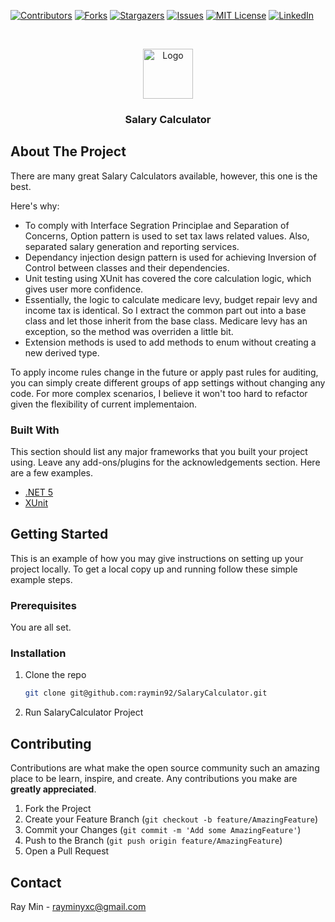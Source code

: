 


<!-- PROJECT SHIELDS -->
<!--
*** I'm using markdown "reference style" links for readability.
*** Reference links are enclosed in brackets [ ] instead of parentheses ( ).
*** See the bottom of this document for the declaration of the reference variables
*** for contributors-url, forks-url, etc. This is an optional, concise syntax you may use.
*** https://www.markdownguide.org/basic-syntax/#reference-style-links
-->
[![Contributors][contributors-shield]][contributors-url]
[![Forks][forks-shield]][forks-url]
[![Stargazers][stars-shield]][stars-url]
[![Issues][issues-shield]][issues-url]
[![MIT License][license-shield]][license-url]
[![LinkedIn][linkedin-shield]][linkedin-url]



<!-- PROJECT LOGO -->
<br />
<p align="center">
  <a href="https://https://github.com/raymin92/SalaryCalculator">
    <img src="https://www.google.com/url?sa=i&url=https%3A%2F%2Fflyclipart.com%2Fcalculator-coin-figure-math-money-icon-calculator-icon-png-592506&psig=AOvVaw128RTmOFXsqHWywwgHLB92&ust=1629722417176000&source=images&cd=vfe&ved=0CAsQjRxqFwoTCICwvajTxPICFQAAAAAdAAAAABAM" alt="Logo" width="80" height="80">
  </a>

  <h3 align="center">Salary Calculator</h3>
</p>

<!-- ABOUT THE PROJECT -->
## About The Project

There are many great Salary Calculators available, however, this one is the best.

Here's why:
* To comply with Interface Segration Principlae and Separation of Concerns, Option pattern is used to set tax laws related values. Also, separated salary generation and reporting services.
* Dependancy injection design pattern is used for achieving Inversion of Control between classes and their dependencies.
* Unit testing using XUnit has covered the core calculation logic, which gives user more confidence.
* Essentially, the logic to calculate medicare levy, budget repair levy and income tax is identical. So I extract the common part out into a base class and let those inherit from the base class. Medicare levy has an exception, so the method was overriden a little bit.
* Extension methods is used to add methods to enum without creating a new derived type.

To apply income rules change in the future or apply past rules for auditing, you can simply create different groups of app settings without changing any code. For more complex scenarios, I believe it won't too hard to refactor given the flexibility of current implementaion.

### Built With

This section should list any major frameworks that you built your project using. Leave any add-ons/plugins for the acknowledgements section. Here are a few examples.
* [.NET 5](https://dotnet.microsoft.com/download/dotnet/5.0)
* [XUnit](https://xunit.net/)



<!-- GETTING STARTED -->
## Getting Started

This is an example of how you may give instructions on setting up your project locally.
To get a local copy up and running follow these simple example steps.

### Prerequisites

You are all set.

### Installation

1. Clone the repo
   ```sh
   git clone git@github.com:raymin92/SalaryCalculator.git
   ```
2. Run SalaryCalculator Project



<!-- CONTRIBUTING -->
## Contributing

Contributions are what make the open source community such an amazing place to be learn, inspire, and create. Any contributions you make are **greatly appreciated**.

1. Fork the Project
2. Create your Feature Branch (`git checkout -b feature/AmazingFeature`)
3. Commit your Changes (`git commit -m 'Add some AmazingFeature'`)
4. Push to the Branch (`git push origin feature/AmazingFeature`)
5. Open a Pull Request




<!-- CONTACT -->
## Contact

Ray Min - rayminyxc@gmail.com





<!-- MARKDOWN LINKS & IMAGES -->
<!-- https://www.markdownguide.org/basic-syntax/#reference-style-links -->
[contributors-shield]: https://img.shields.io/github/contributors/othneildrew/Best-README-Template.svg?style=for-the-badge
[contributors-url]: https://github.com/othneildrew/Best-README-Template/graphs/contributors
[forks-shield]: https://img.shields.io/github/forks/othneildrew/Best-README-Template.svg?style=for-the-badge
[forks-url]: https://github.com/othneildrew/Best-README-Template/network/members
[stars-shield]: https://img.shields.io/github/stars/othneildrew/Best-README-Template.svg?style=for-the-badge
[stars-url]: https://github.com/othneildrew/Best-README-Template/stargazers
[issues-shield]: https://img.shields.io/github/issues/othneildrew/Best-README-Template.svg?style=for-the-badge
[issues-url]: https://github.com/othneildrew/Best-README-Template/issues
[license-shield]: https://img.shields.io/github/license/othneildrew/Best-README-Template.svg?style=for-the-badge
[license-url]: https://github.com/othneildrew/Best-README-Template/blob/master/LICENSE.txt
[linkedin-shield]: https://img.shields.io/badge/-LinkedIn-black.svg?style=for-the-badge&logo=linkedin&colorB=555
[linkedin-url]: https://linkedin.com/in/othneildrew
[product-screenshot]: images/screenshot.png
